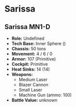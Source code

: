# Sarissa
## Sarissa MN1-D
- **Role:** Undefined
- **Tech Base:** Inner Sphere ()
- **Chassis:** 50 tons
- **Movement:** 4 / 6 / 0
- **Armor:** 107 (Primitive)
- **Cockpit:** Primitive
- **Heat Sinks:** 14 (14)
- **Weapons:**
  - Medium Laser
  - Blazer Cannon
  - Small Laser
  - Machine Gun (ammo: 100)
- **Battle Value:** unknown

